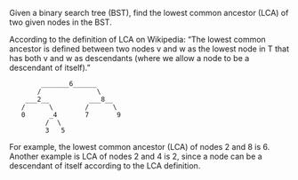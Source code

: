 Given a binary search tree (BST),
find the lowest common ancestor (LCA) of two given nodes in the BST.

According to the definition of LCA on Wikipedia:
    “The lowest common ancestor is defined between two
    nodes v and w as the lowest node in T that has both v and w
    as descendants (where we allow a node to be a descendant of itself).”
```
        _______6______
       /              \
    ___2__          ___8__
   /      \        /      \
   0      _4       7       9
         /  \
         3   5
```
For example, the lowest common ancestor (LCA) of nodes 2 and 8 is 6.
Another example is LCA of nodes 2 and 4 is 2,
since a node can be a descendant of itself according to the LCA definition.